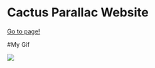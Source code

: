 <h1>Cactus Parallac Website</h1>
<a href="https://banugungor.github.io/cactus-parallac-website/" rel="nofollow">Go to page!</a>



#My Gif 

![](https://github.com/banugungor/Coding-Challenges/blob/main/Html%20-%20Css/Cactus%20Parallac%20Website/cactus-website.gif?raw=true)
